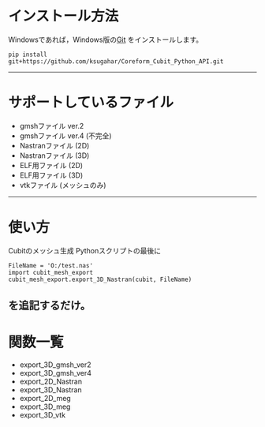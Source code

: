 # インストール方法
Windowsであれば，Windows版の[Git](https://gitforwindows.org/) をインストールします。
```
pip install git+https://github.com/ksugahar/Coreform_Cubit_Python_API.git
```
----
# サポートしているファイル
- gmshファイル ver.2
- gmshファイル ver.4 (不完全)
- Nastranファイル (2D)
- Nastranファイル (3D)
- ELF用ファイル (2D)
- ELF用ファイル (3D)
- vtkファイル (メッシュのみ)
---
# 使い方
Cubitのメッシュ生成 Pythonスクリプトの最後に
```
FileName = 'O:/test.nas'
import cubit_mesh_export
cubit_mesh_export.export_3D_Nastran(cubit, FileName)
```
を追記するだけ。
---
# 関数一覧
- export_3D_gmsh_ver2
- export_3D_gmsh_ver4
- export_2D_Nastran
- export_3D_Nastran
- export_2D_meg
- export_3D_meg
- export_3D_vtk
